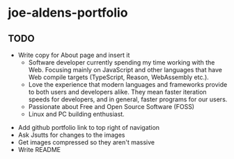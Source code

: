 # joe-aldens-portfolio

## TODO

- Write copy for About page and insert it
  - Software developer currently spending my time working with the Web. Focusing
    mainly on JavaScript and other languages that have Web compile targets
    (TypeScript, Reason, WebAssembly etc.).
  - Love the experience that modern languages and frameworks provide to both
    users and developers alike. They mean faster iteration speeds for
    developers, and in general, faster programs for our users.
  - Passionate about Free and Open Source Software (FOSS)
  - Linux and PC building enthusiast.

* Add github portfolio link to top right of navigation
* Ask Jsutts for changes to the images
* Get images compressed so they aren't massive
* Write README
